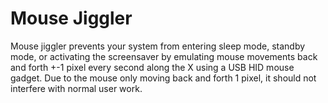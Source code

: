 # Mouse Jiggler

Mouse jiggler prevents your system from entering sleep mode, standby mode, or activating the screensaver by emulating mouse movements back and forth +-1 pixel every second along the X using a USB HID mouse gadget. Due to the mouse only moving back and forth 1 pixel, it should not interfere with normal user work.